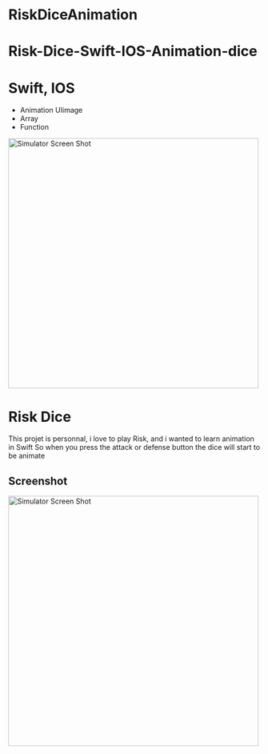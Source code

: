 # RiskDiceAnimation
# Risk-Dice-Swift-IOS-Animation-dice


# Swift, IOS

- Animation UIimage
- Array
- Function


<img width="500" alt="Simulator Screen Shot" src="https://user-images.githubusercontent.com/56839789/74023826-daa40a00-49a0-11ea-8a66-a1a270913ed1.gif"> 

# Risk Dice

This projet is personnal, i love to play Risk, and i wanted to learn animation in Swift
So when you press the attack or defense button the dice will start to be animate




## Screenshot
<img width="500" alt="Simulator Screen Shot" src="https://user-images.githubusercontent.com/56839789/73961378-bdbdf700-490c-11ea-8d87-1d3126063b15.png">



